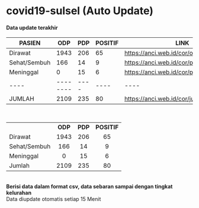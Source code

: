 # covid19-sulsel (Auto Update)

#### Data update terakhir

| PASIEN | ODP | PDP | POSITIF | LINK |
| ---- | -------- | ---- | ---- |  ---- |
| Dirawat | 1943  | 206  | 65  | https://anci.web.id/cor/odp_detail.html |
| Sehat/Sembuh | 166  | 14  | 9  | https://anci.web.id/cor/pdp_detail.html |
| Meninggal | 0 | 15  | 6  | https://anci.web.id/cor/positif_detail.html |
| ---- | -------- | ---- | ---- |  ---- |
| JUMLAH | 2109 | 235 | 80 | https://anci.web.id/cor/jumlah_sulsel.html |

 
<br>
    <table>
        <tr>
		    <td></td>
            <td align="center"><b>ODP</b></td>
            <td align="center"><b>PDP</b></td>
			<td align="center"><b>POSITIF</b></td>
        </tr>
        <tr>
            <td>Dirawat</td>
            <td align="center">1943 </td>
            <td align="center">206 </td>
            <td align="center">65 </td>
        </tr>
        <tr>
            <td>Sehat/Sembuh</td>
            <td align="center">166 </td>
            <td align="center">14 </td>
            <td align="center">9 </td>
        </tr>
        <tr>
            <td>Meninggal</td>
            <td align="center">0</td>
            <td align="center">15 </td>
            <td align="center">6 </td>
        </tr>
        <tr>
            <td>Jumlah</td>
            <td align="center">2109</td>
            <td align="center">235</td>
            <td align="center">80</td>
		</tr>
    </table>

<br>
<b>Berisi data dalam format csv, data sebaran sampai dengan tingkat kelurahan</b> <br>
Data diupdate otomatis setiap 15 Menit
